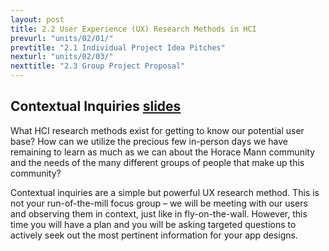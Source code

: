```yaml
---
layout: post
title: 2.2 User Experience (UX) Research Methods in HCI
prevurl: "units/02/01/"
prevtitle: "2.1 Individual Project Idea Pitches"
nexturl: "units/02/03/"
nexttitle: "2.3 Group Project Proposal"
---
```


## Contextual Inquiries [slides](https://docs.google.com/presentation/d/1GWQIDycVeBcmTK1iePPiY0RffFS7yMPDFvL6TFW3nxY/edit?usp=sharing)

What HCI research methods exist for getting to know our potential user base? How can we utilize the precious few in-person days we have remaining to learn as much as we can about the Horace Mann community and the needs of the many different groups of people that make up this community? 

Contextual inquiries are a simple but powerful UX research method. This is not your run-of-the-mill focus group – we will be meeting with our users and observing them in context, just like in fly-on-the-wall. However, this time you will have a plan and you will be asking targeted questions to actively seek out the most pertinent information for your app designs.
